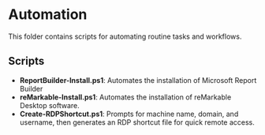 # Automation
This folder contains scripts for automating routine tasks and workflows.

## Scripts
- **ReportBuilder-Install.ps1**: Automates the installation of Microsoft Report Builder
- **reMarkable-Install.ps1**: Automates the installation of reMarkable Desktop software.
- **Create-RDPShortcut.ps1**: Prompts for machine name, domain, and username, then generates an RDP shortcut file for quick remote access.
